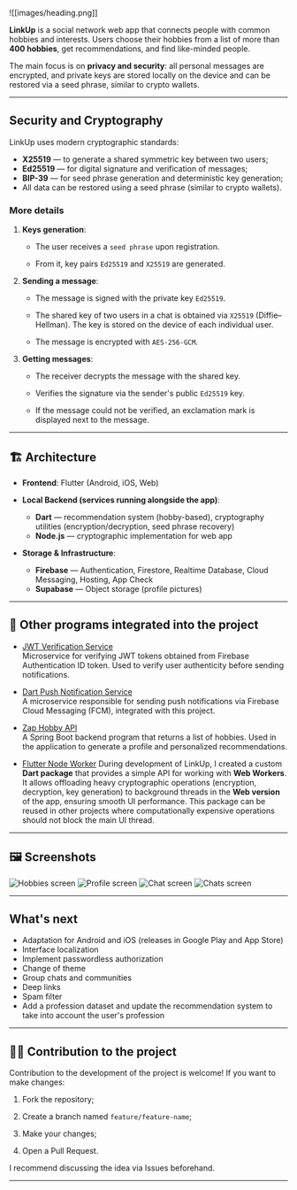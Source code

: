 ![[images/heading.png]]

**LinkUp** is a social network web app that connects people with common hobbies and interests. Users choose their hobbies from a list of more than **400 hobbies**, get recommendations, and find like-minded people.

The main focus is on **privacy and security**: all personal messages are encrypted, and private keys are stored locally on the device and can be restored via a seed phrase, similar to crypto wallets.

---

## Security and Cryptography

LinkUp uses modern cryptographic standards:

- **X25519** — to generate a shared symmetric key between two users;
- **Ed25519** — for digital signature and verification of messages;
- **BIP-39** — for seed phrase generation and deterministic key generation;
- All data can be restored using a seed phrase (similar to crypto wallets).

### More details

1. **Keys generation**:
    
    - The user receives a `seed phrase` upon registration.
        
    - From it, key pairs `Ed25519` and `X25519` are generated.
        
2. **Sending a message**:
    
    - The message is signed with the private key `Ed25519`.
        
    - The shared key of two users in a chat is obtained via `X25519` (Diffie–Hellman). The key is stored on the device of each individual user.
        
    - The message is encrypted with `AES-256-GCM`.
        
3. **Getting messages**:
    
    - The receiver decrypts the message with the shared key.
        
    - Verifies the signature via the sender's public `Ed25519` key.
        
    - If the message could not be verified, an exclamation mark is displayed next to the message.

---

## 🏗️ Architecture

- **Frontend**: Flutter (Android, iOS, Web)  

- **Local Backend (services running alongside the app)**:
  - **Dart** — recommendation system (hobby-based), cryptography utilities (encryption/decryption, seed phrase recovery)
  - **Node.js** — cryptographic implementation for web app

- **Storage & Infrastructure**:  
  - **Firebase** — Authentication, Firestore, Realtime Database, Cloud Messaging, Hosting, App Check  
  - **Supabase** — Object storage (profile pictures)

---

## 🔗 Other programs integrated into the project

- [JWT Verification Service](https://github.com/printHelloworldd/jwt_verification)  
    Microservice for verifying JWT tokens obtained from Firebase Authentication ID token. Used to verify user authenticity before sending notifications.
    
- [Dart Push Notification Service](https://github.com/printHelloworldd/fcm_service)  
    A microservice responsible for sending push notifications via Firebase Cloud Messaging (FCM), integrated with this project.
	
- [Zap Hobby API](https://github.com/printHelloworldd/zap-hobby-api)  
    A Spring Boot backend program that returns a list of hobbies. Used in the application to generate a profile and personalized recommendations.
	
- [Flutter Node Worker](https://pub.dev/packages/flutter_node_worker) 
    During development of LinkUp, I created a custom **Dart package** that provides a simple API for working with **Web Workers**.  
	It allows offloading heavy cryptographic operations (encryption, decryption, key generation) to background threads in the **Web version** of the app, ensuring smooth UI performance.
	This package can be reused in other projects where computationally expensive operations should not block the main UI thread.

---

## 🖼️ Screenshots

![Hobbies screen](images/hobbies_page.png)
![Profile screen](images/profile_page.png)
![Chat screen](images/chat_page.png)
![Chats screen](images/chats_page.png)

---

## What's next
- Adaptation for Android and iOS (releases in Google Play and App Store)
- Interface localization
- Implement passwordless authorization
- Change of theme
- Group chats and communities
- Deep links
- Spam filter
- Add a profession dataset and update the recommendation system to take into account the user's profession

---

## 🧑‍💻 Contribution to the project

Contribution to the development of the project is welcome!
If you want to make changes:

1. Fork the repository;
    
2. Create a branch named `feature/feature-name`;
    
3. Make your changes;
    
4. Open a Pull Request.
    

I recommend discussing the idea via Issues beforehand.

---
